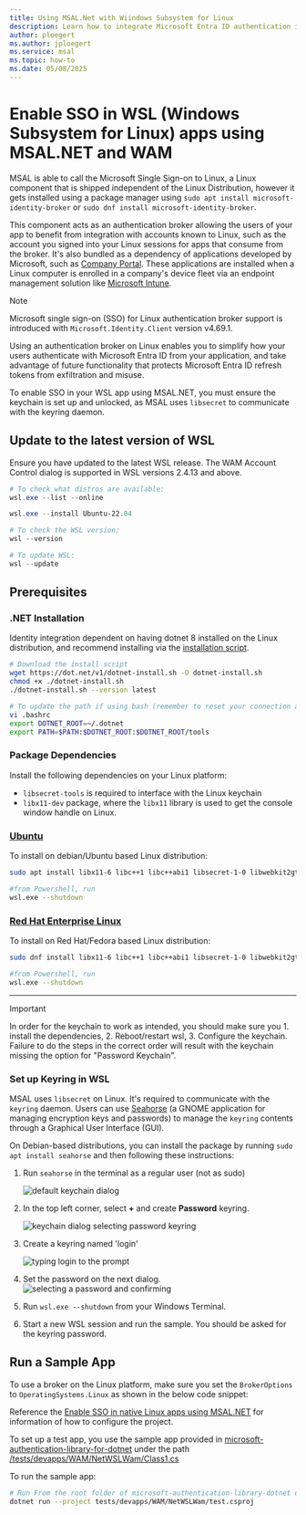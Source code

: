 ```yaml
---
title: Using MSAL.Net with Wiindows Subsystem for Linux
description: Learn how to integrate Microsoft Entra ID authentication in WSL apps using MSAL.NET and the Microsoft Single Sign-on for Linux broker.
author: ploegert
ms.author: jploegert
ms.service: msal
ms.topic: how-to
ms.date: 05/08/2025
---
```


# Enable SSO in WSL (Windows Subsystem for Linux) apps using MSAL.NET and WAM

MSAL is able to call the Microsoft Single Sign-on to Linux, a Linux component that is shipped independent of the Linux Distribution, however it gets installed using a package manager using `sudo apt install microsoft-identity-broker` or `sudo dnf install microsoft-identity-broker`.

This component acts as an authentication broker allowing the users of your app to benefit from integration with accounts known to Linux, such as the account you signed into your Linux sessions for apps that consume from the broker. It's also bundled as a dependency of applications developed by Microsoft, such as [Company Portal](/mem/intune-service/user-help/enroll-device-linux). These applications are installed when a Linux computer is enrolled in a company's device fleet via an endpoint management solution like [Microsoft Intune](/mem/intune/fundamentals/what-is-intune).

> [!NOTE]
> Microsoft single sign-on (SSO) for Linux authentication broker support is introduced with `Microsoft.Identity.Client` version v4.69.1.

Using an authentication broker on Linux enables you to simplify how your users authenticate with Microsoft Entra ID from your application, and take advantage of future functionality that protects Microsoft Entra ID refresh tokens from exfiltration and misuse.

To enable SSO in your WSL app using MSAL.NET, you must ensure the keychain is set up and unlocked, as MSAL uses `libsecret` to communicate with the keyring daemon.

## Update to the latest version of WSL

Ensure you have updated to the latest WSL release. The WAM Account Control dialog is supported in WSL versions 2.4.13 and above.

```powershell
# To check what distros are available:
wsl.exe --list --online

wsl.exe --install Ubuntu-22.04

# To check the WSL version:
wsl --version

# To update WSL:
wsl --update
```

## Prerequisites

### .NET Installation
Identity integration dependent on having dotnet 8 installed on the Linux distribution, and recommend installing via the [installation script](/dotnet/core/install/linux-scripted-manual#scripted-install).

```bash
# Download the install script
wget https://dot.net/v1/dotnet-install.sh -O dotnet-install.sh
chmod +x ./dotnet-install.sh
./dotnet-install.sh --version latest

# To update the path if using bash (remember to reset your connection afterword):
vi .bashrc
export DOTNET_ROOT=~/.dotnet
export PATH=$PATH:$DOTNET_ROOT:$DOTNET_ROOT/tools
```

### Package Dependencies 

Install the following dependencies on your Linux platform:

- `libsecret-tools` is required to interface with the Linux keychain
- `libx11-dev` package, where the `libx11` library is used to get the console window handle on Linux.

### [Ubuntu](#tab/ubuntudep)

To install on debian/Ubuntu based Linux distribution:

```bash
sudo apt install libx11-6 libc++1 libc++abi1 libsecret-1-0 libwebkit2gtk-4.0-37 -y

#from Powershell, run
wsl.exe --shutdown
```

### [Red Hat Enterprise Linux](#tab/rheldep)

To install on Red Hat/Fedora based Linux distribution:

```bash
sudo dnf install libx11-6 libc++1 libc++abi1 libsecret-1-0 libwebkit2gtk-4.0-37 -y

#from Powershell, run
wsl.exe --shutdown
```

---

> [!IMPORTANT]
> In order for the keychain to work as intended, you should make sure you 1. install the dependencies, 2. Reboot/restart wsl, 3. Configure the keychain. Failure to do the steps in the correct order will result with the keychain missing the option for "Password Keychain".


### Set up Keyring in WSL

MSAL uses `libsecret` on Linux. It's required to communicate with the `keyring` daemon. Users can use [Seahorse](https://wiki.gnome.org/Apps/Seahorse/) (a GNOME application for managing encryption keys and passwords) to manage the `keyring` contents through a Graphical User Interface (GUI).

On Debian-based distributions, you can install the package by running `sudo apt install seahorse` and then following these instructions:

1. Run `seahorse` in the terminal as a regular user (not as sudo)

    ![default keychain dialog](../../media/wam/wsl1.png)

2. In the top left corner, select **+** and create **Password** keyring.

    ![keychain dialog selecting password keyring](../../media/wam/wsl2.png)

3. Create a keyring named 'login'

    ![typing login to the prompt](../../media/wam/wsl3.png)

4. Set the password on the next dialog.
    ![selecting a password and confirming](../../media/wam/wsl4.png)

5. Run `wsl.exe --shutdown` from your Windows Terminal.

6. Start a new WSL session and run the sample. You should be asked for the keyring password.


## Run a Sample App

To use a broker on the Linux platform, make sure you set the `BrokerOptions` to `OperatingSystems.Linux` as shown in the below code snippet:

Reference the [Enable SSO in native Linux apps using MSAL.NET](./linux-dotnet-sdk.md) for information of how to configure the project.

To set up a test app, you use the sample app provided in [microsoft-authentication-library-for-dotnet](https://github.com/AzureAD/microsoft-authentication-library-for-dotnet) under the path [/tests/devapps/WAM/NetWSLWam/Class1.cs](https://github.com/AzureAD/microsoft-authentication-library-for-dotnet/blob/main/tests/devapps/WAM/NetWSLWam/Class1.cs)


To run the sample app:

```bash
# Run From the root folder of microsoft-authentication-library-dotnet directory
dotnet run --project tests/devapps/WAM/NetWSLWam/test.csproj
```